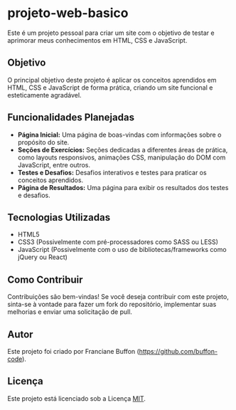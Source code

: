 # projeto-web-basico

Este é um projeto pessoal para criar um site com o objetivo de testar e aprimorar meus conhecimentos em HTML, CSS e JavaScript.

## Objetivo

O principal objetivo deste projeto é aplicar os conceitos aprendidos em HTML, CSS e JavaScript de forma prática, criando um site funcional e esteticamente agradável.

## Funcionalidades Planejadas

- **Página Inicial:** Uma página de boas-vindas com informações sobre o propósito do site.
- **Seções de Exercícios:** Seções dedicadas a diferentes áreas de prática, como layouts responsivos, animações CSS, manipulação do DOM com JavaScript, entre outros.
- **Testes e Desafios:** Desafios interativos e testes para praticar os conceitos aprendidos.
- **Página de Resultados:** Uma página para exibir os resultados dos testes e desafios.

## Tecnologias Utilizadas

- HTML5
- CSS3 (Possivelmente com pré-processadores como SASS ou LESS)
- JavaScript (Possivelmente com o uso de bibliotecas/frameworks como jQuery ou React)

## Como Contribuir

Contribuições são bem-vindas! Se você deseja contribuir com este projeto, sinta-se à vontade para fazer um fork do repositório, implementar suas melhorias e enviar uma solicitação de pull.

## Autor

Este projeto foi criado por Franciane Buffon (https://github.com/buffon-code).

## Licença

Este projeto está licenciado sob a Licença [MIT](LICENSE).
